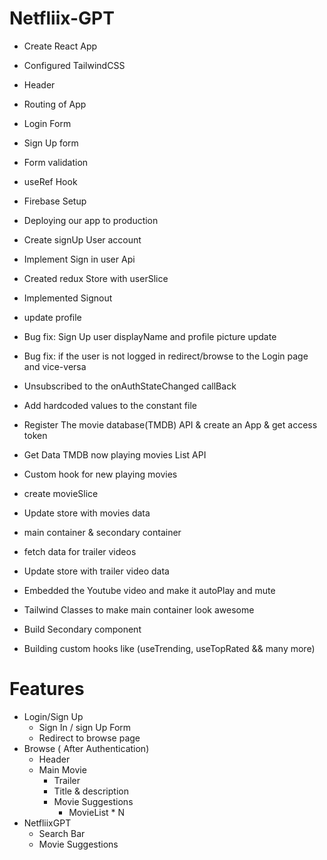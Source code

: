 # Netfliix-GPT
 - Create React App
 - Configured TailwindCSS
 - Header
 - Routing of App
 - Login Form
 - Sign Up form 
 - Form validation
 - useRef Hook 
 - Firebase Setup
 - Deploying our app to production
 - Create signUp User account
 - Implement Sign in user Api
 - Created redux Store with userSlice
 - Implemented Signout
 - update profile
 - Bug fix: Sign Up user displayName and profile picture update

 - Bug fix: if the user is not logged in redirect/browse to the Login page and vice-versa
 
 - Unsubscribed to the onAuthStateChanged callBack
 - Add hardcoded values to the constant file
 - Register The movie database(TMDB) API & create an App & get access token
 - Get Data TMDB now playing movies List API
 - Custom hook for new playing movies
 - create movieSlice
 - Update store with movies data
 - main container & secondary container
 - fetch data for trailer videos
 - Update store with trailer video data
 - Embedded the Youtube video and make it autoPlay and mute 
 - Tailwind Classes to make main container look awesome
 - Build Secondary component
 - Building custom hooks like (useTrending, useTopRated && many more)

 
 
 



# Features
 - Login/Sign Up
   - Sign In / sign Up Form
   - Redirect to browse page
 - Browse ( After Authentication)
   - Header
   - Main Movie
     - Trailer
     - Title & description
     - Movie Suggestions
       - MovieList * N
 - NetfliixGPT
   - Search Bar
   - Movie Suggestions     
